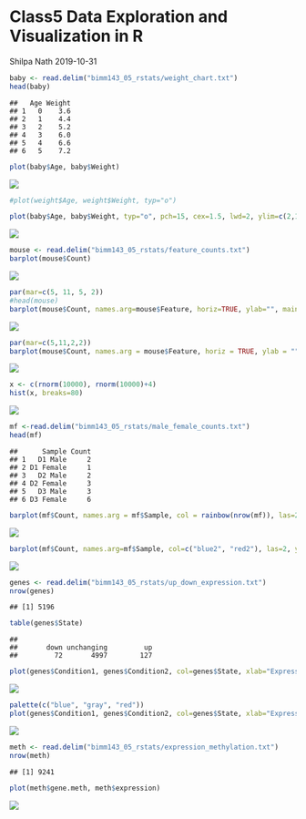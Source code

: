 Class5 Data Exploration and Visualization in R
================
Shilpa Nath
2019-10-31

``` r
baby <- read.delim("bimm143_05_rstats/weight_chart.txt")
head(baby)
```

    ##   Age Weight
    ## 1   0    3.6
    ## 2   1    4.4
    ## 3   2    5.2
    ## 4   3    6.0
    ## 5   4    6.6
    ## 6   5    7.2

``` r
plot(baby$Age, baby$Weight)
```

![](class5_files/figure-gfm/unnamed-chunk-1-1.png)<!-- -->

``` r
#plot(weight$Age, weight$Weight, typ="o")

plot(baby$Age, baby$Weight, typ="o", pch=15, cex=1.5, lwd=2, ylim=c(2,10),xlab="Age(months)", ylab="Weight(kg)", main="Baby weight with age", col="blue")
```

![](class5_files/figure-gfm/unnamed-chunk-1-2.png)<!-- -->

``` r
mouse <- read.delim("bimm143_05_rstats/feature_counts.txt")
barplot(mouse$Count)
```

![](class5_files/figure-gfm/unnamed-chunk-1-3.png)<!-- -->

``` r
par(mar=c(5, 11, 5, 2))
#head(mouse)
barplot(mouse$Count, names.arg=mouse$Feature, horiz=TRUE, ylab="", main="Number of features in the mouse GRCm38 genome", las=1)
```

![](class5_files/figure-gfm/unnamed-chunk-1-4.png)<!-- -->

``` r
par(mar=c(5,11,2,2))
barplot(mouse$Count, names.arg = mouse$Feature, horiz = TRUE, ylab = "", main = "Number of features in the mouse GRCm38 genome", las=1, xlim=c(0,80000))
```

![](class5_files/figure-gfm/unnamed-chunk-1-5.png)<!-- -->

``` r
x <- c(rnorm(10000), rnorm(10000)+4)
hist(x, breaks=80)
```

![](class5_files/figure-gfm/unnamed-chunk-1-6.png)<!-- -->

``` r
mf <-read.delim("bimm143_05_rstats/male_female_counts.txt")
head(mf)
```

    ##      Sample Count
    ## 1   D1 Male     2
    ## 2 D1 Female     1
    ## 3   D2 Male     2
    ## 4 D2 Female     3
    ## 5   D3 Male     3
    ## 6 D3 Female     6

``` r
barplot(mf$Count, names.arg = mf$Sample, col = rainbow(nrow(mf)), las=2, ylab = "Counts")
```

![](class5_files/figure-gfm/unnamed-chunk-1-7.png)<!-- -->

``` r
barplot(mf$Count, names.arg=mf$Sample, col=c("blue2", "red2"), las=2, ylab="Counts")
```

![](class5_files/figure-gfm/unnamed-chunk-1-8.png)<!-- -->

``` r
genes <- read.delim("bimm143_05_rstats/up_down_expression.txt")
nrow(genes)
```

    ## [1] 5196

``` r
table(genes$State)
```

    ## 
    ##       down unchanging         up 
    ##         72       4997        127

``` r
plot(genes$Condition1, genes$Condition2, col=genes$State, xlab="Expression condition 1", ylab="Expression condition 2")
```

![](class5_files/figure-gfm/unnamed-chunk-1-9.png)<!-- -->

``` r
palette(c("blue", "gray", "red"))
plot(genes$Condition1, genes$Condition2, col=genes$State, xlab="Expression condition 1", ylab="Expression condition 2")
```

![](class5_files/figure-gfm/unnamed-chunk-1-10.png)<!-- -->

``` r
meth <- read.delim("bimm143_05_rstats/expression_methylation.txt")
nrow(meth)
```

    ## [1] 9241

``` r
plot(meth$gene.meth, meth$expression)
```

![](class5_files/figure-gfm/unnamed-chunk-1-11.png)<!-- -->
